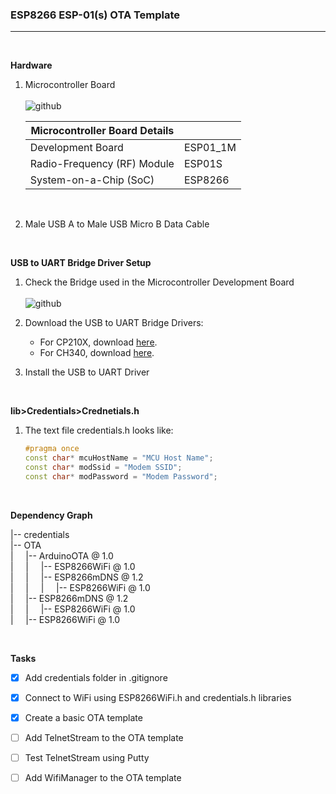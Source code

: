 ### **ESP8266 ESP-01(s) OTA Template**

---
<br  />

**Hardware**
1. Microcontroller Board
    <br  />
    <br  />
    ![github](https://raw.githubusercontent.com/lorenzmiranda05/EspOtaEsp01Template/main/Assets/Images/Esp01.jpg)

    | Microcontroller Board Details | | 
    | - | - | 
    | Development Board | ESP01_1M |
    | Radio-Frequency (RF) Module | ESP01S |
    | System-on-a-Chip (SoC) | ESP8266 |
    <br  />
1. Male USB A to Male USB Micro B Data Cable

<br  />

**USB to UART Bridge Driver Setup**
1. Check the Bridge used in the Microcontroller Development Board
    <br  />
    <br  />
    ![github](https://raw.githubusercontent.com/lorenzmiranda05/EspOtaEsp01Template/main/Assets/Images/USB%20to%20UART%20Bridge.jpg)  

1. Download the USB to UART Bridge Drivers:
    * For CP210X, download [here][CP210X Driver].
    * For CH340, download [here][CH340 Driver].
1. Install the USB to UART Driver

<br  />

**lib>Credentials>Crednetials.h**
1. The text file credentials.h looks like:
    ```c++
    #pragma once
    const char* mcuHostName = "MCU Host Name";
    const char* modSsid = "Modem SSID";
    const char* modPassword = "Modem Password";
    ```

<br  />

**Dependency Graph**

|-- credentials
<br  />
|-- OTA
<br  />
|&nbsp; &nbsp; &nbsp;|-- ArduinoOTA @ 1.0
<br  />
|&nbsp; &nbsp; &nbsp;|&nbsp; &nbsp; &nbsp;|-- ESP8266WiFi @ 1.0
<br  />
|&nbsp; &nbsp; &nbsp;|&nbsp; &nbsp; &nbsp;|-- ESP8266mDNS @ 1.2
<br  />
|&nbsp; &nbsp; &nbsp;|&nbsp; &nbsp; &nbsp;|&nbsp; &nbsp; &nbsp;|-- ESP8266WiFi @ 1.0
<br  />
|&nbsp; &nbsp; &nbsp;|-- ESP8266mDNS @ 1.2
<br  />
|&nbsp; &nbsp; &nbsp;|&nbsp; &nbsp; &nbsp;|-- ESP8266WiFi @ 1.0
<br  />
|&nbsp; &nbsp; &nbsp;|-- ESP8266WiFi @ 1.0

<br  />

**Tasks**
* [x] Add credentials folder in .gitignore
* [x] Connect to WiFi using ESP8266WiFi.h and credentials.h libraries
* [x] Create a basic OTA template
* [ ] Add TelnetStream to the OTA template
* [ ] Test TelnetStream using Putty
* [ ] Add WifiManager to the OTA template


<!-- Reusable and Invisible URL Definitions  -->
[Github]: https://github.com
[CP210X Driver]: https://www.silabs.com/developers/usb-to-uart-bridge-vcp-drivers?tab=downloads
[CH340 Driver]: http://www.wch-ic.com/downloads/CH341SER_ZIP.html